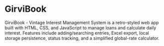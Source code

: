 # GirviBook
GirviBook - Vintage Interest Management System is a retro-styled web app built with HTML, CSS, and JavaScript to manage loans and calculate daily interest. Features include adding/searching entries, Excel export, local storage persistence, status tracking, and a simplified global-rate calculator.

